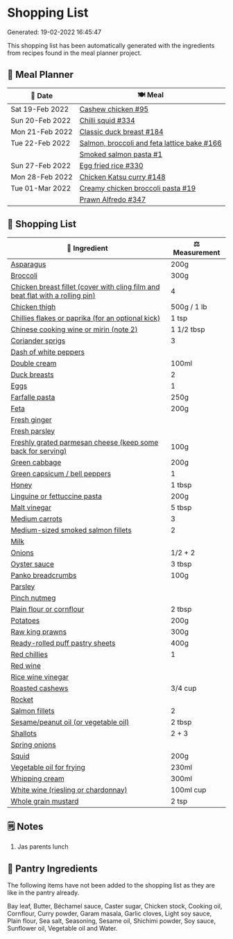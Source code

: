 # Shopping List



Generated: 19-02-2022 16:45:47

This shopping list has been automatically generated with the ingredients from recipes found in the meal planner project.

## 📅 Meal Planner

|📅 Date| 🍽️ Meal|
|----|----|
|Sat 19-Feb 2022|[Cashew chicken #95](https://github.com/jcallaghan/The-Cookbook/issues/95)|
|Sun 20-Feb 2022|[Chilli squid #334](https://github.com/jcallaghan/The-Cookbook/issues/334)|
|Mon 21-Feb 2022|[Classic duck breast #184](https://github.com/jcallaghan/The-Cookbook/issues/184)|
|Tue 22-Feb 2022|[Salmon, broccoli and feta lattice bake #166](https://github.com/jcallaghan/The-Cookbook/issues/166)|
||[Smoked salmon pasta #1](https://github.com/jcallaghan/The-Cookbook/issues/1)|
|Sun 27-Feb 2022|[Egg fried rice #330](https://github.com/jcallaghan/The-Cookbook/issues/330)|
|Mon 28-Feb 2022|[Chicken Katsu curry #148](https://github.com/jcallaghan/The-Cookbook/issues/148)|
|Tue 01-Mar 2022|[Creamy chicken broccoli pasta #19](https://github.com/jcallaghan/The-Cookbook/issues/19)|
||[Prawn Alfredo #347](https://github.com/jcallaghan/The-Cookbook/issues/347)|


## 📃 Shopping List

| 🍌 Ingredient| ⚖️ Measurement|
|----------|-----------|
|[Asparagus](https://www.sainsburys.co.uk/gol-ui/SearchResults/Asparagus)|200g|
|[Broccoli](https://www.sainsburys.co.uk/gol-ui/SearchResults/Broccoli)|300g|
|[Chicken breast fillet (cover with cling film and beat flat with a rolling pin)](https://www.sainsburys.co.uk/gol-ui/SearchResults/Chicken%20breast%20fillet%20(cover%20with%20cling%20film%20and%20beat%20flat%20with%20a%20rolling%20pin))|4|
|[Chicken thigh](https://www.sainsburys.co.uk/gol-ui/SearchResults/Chicken%20thigh)|500g / 1 lb|
|[Chillies flakes or paprika (for an optional kick)](https://www.sainsburys.co.uk/gol-ui/SearchResults/Chillies%20flakes%20or%20paprika%20(for%20an%20optional%20kick))|1 tsp|
|[Chinese cooking wine or mirin (note 2)](https://www.sainsburys.co.uk/gol-ui/SearchResults/Chinese%20cooking%20wine%20or%20mirin%20(note%202))|1 1/2 tbsp|
|[Coriander sprigs](https://www.sainsburys.co.uk/gol-ui/SearchResults/Coriander%20sprigs)|3|
|[Dash of white peppers](https://www.sainsburys.co.uk/gol-ui/SearchResults/Dash%20of%20white%20peppers)||
|[Double cream](https://www.sainsburys.co.uk/gol-ui/SearchResults/Double%20cream)|100ml|
|[Duck breasts](https://www.sainsburys.co.uk/gol-ui/SearchResults/Duck%20breasts)|2|
|[Eggs](https://www.sainsburys.co.uk/gol-ui/SearchResults/Eggs)|1|
|[Farfalle pasta](https://www.sainsburys.co.uk/gol-ui/SearchResults/Farfalle%20pasta)|250g|
|[Feta](https://www.sainsburys.co.uk/gol-ui/SearchResults/Feta)|200g|
|[Fresh ginger](https://www.sainsburys.co.uk/gol-ui/SearchResults/Fresh%20ginger)||
|[Fresh parsley](https://www.sainsburys.co.uk/gol-ui/SearchResults/Fresh%20parsley)||
|[Freshly grated parmesan cheese (keep some back for serving)](https://www.sainsburys.co.uk/gol-ui/SearchResults/Freshly%20grated%20parmesan%20cheese%20(keep%20some%20back%20for%20serving))|100g|
|[Green cabbage](https://www.sainsburys.co.uk/gol-ui/SearchResults/Green%20cabbage)|200g|
|[Green capsicum / bell peppers](https://www.sainsburys.co.uk/gol-ui/SearchResults/Green%20capsicum%20/%20bell%20peppers)|1|
|[Honey](https://www.sainsburys.co.uk/gol-ui/SearchResults/Honey)|1 tbsp|
|[Linguine or fettuccine pasta](https://www.sainsburys.co.uk/gol-ui/SearchResults/Linguine%20or%20fettuccine%20pasta)|200g|
|[Malt vinegar](https://www.sainsburys.co.uk/gol-ui/SearchResults/Malt%20vinegar)|5 tbsp|
|[Medium carrots](https://www.sainsburys.co.uk/gol-ui/SearchResults/Medium%20carrots)|3|
|[Medium-sized smoked salmon fillets](https://www.sainsburys.co.uk/gol-ui/SearchResults/Medium-sized%20smoked%20salmon%20fillets)|2|
|[Milk](https://www.sainsburys.co.uk/gol-ui/SearchResults/Milk)||
|[Onions](https://www.sainsburys.co.uk/gol-ui/SearchResults/Onions)|1/2 + 2|
|[Oyster sauce](https://www.sainsburys.co.uk/gol-ui/SearchResults/Oyster%20sauce)|3 tbsp|
|[Panko breadcrumbs](https://www.sainsburys.co.uk/gol-ui/SearchResults/Panko%20breadcrumbs)|100g|
|[Parsley](https://www.sainsburys.co.uk/gol-ui/SearchResults/Parsley)||
|[Pinch nutmeg](https://www.sainsburys.co.uk/gol-ui/SearchResults/Pinch%20nutmeg)||
|[Plain flour or cornflour](https://www.sainsburys.co.uk/gol-ui/SearchResults/Plain%20flour%20or%20cornflour)|2 tbsp|
|[Potatoes](https://www.sainsburys.co.uk/gol-ui/SearchResults/Potatoes)|200g|
|[Raw king prawns](https://www.sainsburys.co.uk/gol-ui/SearchResults/Raw%20king%20prawns)|300g|
|[Ready-rolled puff pastry sheets](https://www.sainsburys.co.uk/gol-ui/SearchResults/Ready-rolled%20puff%20pastry%20sheets)|400g|
|[Red chillies](https://www.sainsburys.co.uk/gol-ui/SearchResults/Red%20chillies)|1|
|[Red wine](https://www.sainsburys.co.uk/gol-ui/SearchResults/Red%20wine)||
|[Rice wine vinegar](https://www.sainsburys.co.uk/gol-ui/SearchResults/Rice%20wine%20vinegar)||
|[Roasted cashews](https://www.sainsburys.co.uk/gol-ui/SearchResults/Roasted%20cashews)|3/4 cup|
|[Rocket](https://www.sainsburys.co.uk/gol-ui/SearchResults/Rocket)||
|[Salmon fillets](https://www.sainsburys.co.uk/gol-ui/SearchResults/Salmon%20fillets)|2|
|[Sesame/peanut oil (or vegetable oil)](https://www.sainsburys.co.uk/gol-ui/SearchResults/Sesame/peanut%20oil%20(or%20vegetable%20oil))|2 tbsp|
|[Shallots](https://www.sainsburys.co.uk/gol-ui/SearchResults/Shallots)|2 + 3|
|[Spring onions](https://www.sainsburys.co.uk/gol-ui/SearchResults/Spring%20onions)||
|[Squid](https://www.sainsburys.co.uk/gol-ui/SearchResults/Squid)|200g|
|[Vegetable oil for frying](https://www.sainsburys.co.uk/gol-ui/SearchResults/Vegetable%20oil%20for%20frying)|230ml|
|[Whipping cream](https://www.sainsburys.co.uk/gol-ui/SearchResults/Whipping%20cream)|300ml|
|[White wine (riesling or chardonnay)](https://www.sainsburys.co.uk/gol-ui/SearchResults/White%20wine%20(riesling%20or%20chardonnay))|100ml cup|
|[Whole grain mustard](https://www.sainsburys.co.uk/gol-ui/SearchResults/Whole%20grain%20mustard)|2 tsp|

## 🗒️ Notes

1. Jas parents lunch

## 🏪 Pantry Ingredients

The following items have not been added to the shopping list as they are like in the pantry already.

Bay leaf, Butter, Béchamel sauce, Caster sugar, Chicken stock, Cooking oil, Cornflour, Curry powder, Garam masala, Garlic cloves, Light soy sauce, Plain flour, Sea salt, Seasoning, Sesame oil, Shichimi powder, Soy sauce, Sunflower oil, Vegetable oil and Water.
